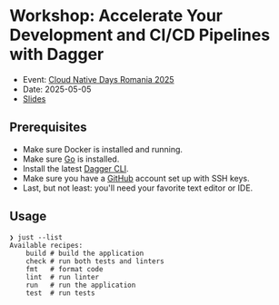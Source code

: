 # Workshop: Accelerate Your Development and CI/CD Pipelines with Dagger

- Event: [Cloud Native Days Romania 2025](https://cloudnativedays.ro)
- Date: 2025-05-05
- [Slides](https://slides.sagikazarmark.com/2025-05-05-accelerate-your-development-and-cicd-pipelines-with-dagger)

## Prerequisites

-  Make sure Docker is installed and running.
-  Make sure [Go](https://go.dev/dl/) is installed.
-  Install the latest [Dagger CLI](https://docs.dagger.io/install).
-  Make sure you have a [GitHub](https://github.com) account set up with SSH keys.
-  Last, but not least: you'll need your favorite text editor or IDE.

## Usage

```shell
❯ just --list
Available recipes:
    build # build the application
    check # run both tests and linters
    fmt   # format code
    lint  # run linter
    run   # run the application
    test  # run tests
```
